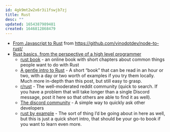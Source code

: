 ```yaml
---
id: 4gk9mt2w2x6r3i1fswjb7zj
title: Rust
desc: ""
updated: 1654387989481
created: 1646812868479
---
```


- [From Javascript to Rust](assets/pdfs/from-javascript-to-rust.pdf) from https://github.com/vinodotdev/node-to-rust/
- [Rust basics, from the perspective of a high level programmer](https://danbulant.eu/posts/rust-basics)
  - [rust book](https://doc.rust-lang.org/book/) - an online book with short chapters about common things people want to do with Rust
  - [A gentle intro to Rust](https://stevedonovan.github.io/rust-gentle-intro/) - A short “book” that can be read in an hour or two, with a day or two worth of examples if you try them locally. Much more in-depth than this post, but still easy to grasp.
  - [r/rust](https://reddit.com/r/rust) - The well-moderated reddit community (quick to search. If you have a problem that will take longer than a single Discord message, post it here so that others are able to find it as well).
  - [The discord community](https://discord.gg/rust) - A simple way to quickly ask other developers
  - [rust by example](https://doc.rust-lang.org/rust-by-example/index.html) - The sort of thing I’d be going about in here as well, but this is just a quick short intro, that should be your go-to book if you want to learn even more.
